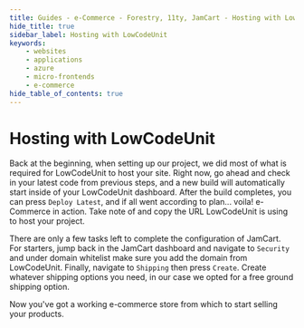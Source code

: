 ```yaml
---
title: Guides - e-Commerce - Forestry, 11ty, JamCart - Hosting with LowCodeUnit
hide_title: true
sidebar_label: Hosting with LowCodeUnit
keywords:
    - websites
    - applications
    - azure
    - micro-frontends
    - e-commerce
hide_table_of_contents: true
---
```


# Hosting with LowCodeUnit

Back at the beginning, when setting up our project, we did most of what is required for LowCodeUnit to host your site.  Right now, go ahead and check in your latest code from previous steps, and a new build will automatically start inside of your LowCodeUnit dashboard.  After the build completes, you can press `Deploy Latest`, and if all went according to plan... voila! e-Commerce in action.  Take note of and copy the URL LowCodeUnit is using to host your project.

There are only a few tasks left to complete the configuration of JamCart.  For starters, jump back in the JamCart dashboard and navigate to `Security` and under domain whitelist make sure you add the domain from LowCodeUnit.  Finally, navigate to `Shipping` then press `Create`.  Create whatever shipping options you need, in our case we opted for a free ground shipping option.

Now you've got a working e-commerce store from which to start selling your products.
